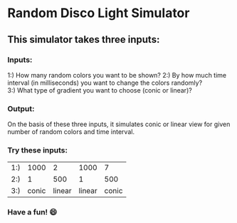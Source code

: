# Random Disco Light Simulator

## This simulator takes three inputs:

### Inputs:

1:) How many random colors you want to be shown?
2:) By how much time interval (in milliseconds) you want to change the colors randomly?<br>
3:) What type of gradient you want to choose (conic or linear)?<br>

### Output:

On the basis of these three inputs, it simulates conic or linear view for given number of random colors and time interval.

### Try these inputs:
<table>
        <tr>
            <td>1:)</td>
            <td>1000</td>
            <td>2</td>
            <td>1000</td>
            <td>7</td>
        </tr>
        <tr>
            <td>2:)</td>
            <td>1</td>
            <td>500</td>
            <td>1</td>
            <td>500</td>
        </tr>
        <tr>
            <td>3:)</td>
            <td>conic</td>
            <td>linear</td>
            <td>linear</td>
            <td>conic</td>
</table>

### Have a fun! 😄
